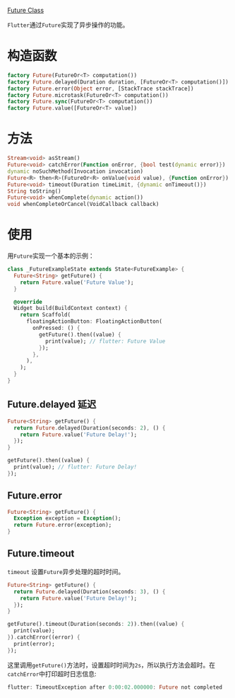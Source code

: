 
[Future Class](https://api.flutter-io.cn/flutter/dart-async/Future-class.html)

`Flutter`通过`Future`实现了异步操作的功能。

# 构造函数

```dart
factory Future(FutureOr<T> computation())
factory Future.delayed(Duration duration, [FutureOr<T> computation()])
factory Future.error(Object error, [StackTrace stackTrace])
factory Future.microtask(FutureOr<T> computation())
factory Future.sync(FutureOr<T> computation())
factory Future.value([FutureOr<T> value])
```

# 方法

```dart
Stream<void> asStream() 
Future<void> catchError(Function onError, {bool test(dynamic error)}) 
dynamic noSuchMethod(Invocation invocation) 
Future<R> then<R>(FutureOr<R> onValue(void value), {Function onError}) 
Future<void> timeout(Duration timeLimit, {dynamic onTimeout()}) 
String toString() 
Future<void> whenComplete(dynamic action()) 
void whenCompleteOrCancel(VoidCallback callback) 
```

# 使用

用`Future`实现一个基本的示例：

```dart
class _FutureExampleState extends State<FutureExample> {
  Future<String> getFuture() {
    return Future.value('Future Value');
  }

  @override
  Widget build(BuildContext context) {
    return Scaffold(
      floatingActionButton: FloatingActionButton(
        onPressed: () {
          getFuture().then((value) {
            print(value); // flutter: Future Value
          });
        },
      ),
    );
  }
}
```

## Future.delayed 延迟

```dart
Future<String> getFuture() {
  return Future.delayed(Duration(seconds: 2), () {
    return Future.value('Future Delay!');
  });
}

getFuture().then((value) {
  print(value); // flutter: Future Delay!
});  
```

## Future.error

```dart
Future<String> getFuture() {
  Exception exception = Exception();
  return Future.error(exception);
}
```

## Future.timeout

`timeout` 设置`Future`异步处理的超时时间。

```dart
Future<String> getFuture() {
  return Future.delayed(Duration(seconds: 3), () {
    return Future.value('Future Delay!');
  });
}

getFuture().timeout(Duration(seconds: 2)).then((value) {
  print(value);
}).catchError((error) {
  print(error);
});
```

这里调用`getFuture()`方法时，设置超时时间为`2s`，所以执行方法会超时。在`catchError`中打印超时日志信息:

```dart
flutter: TimeoutException after 0:00:02.000000: Future not completed
```




























